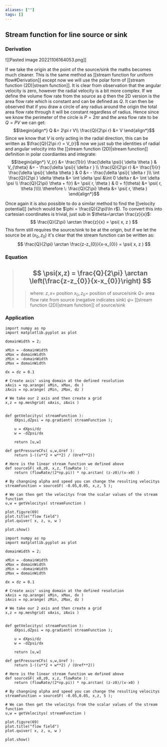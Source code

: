 ```yaml
---
aliases: [""]
tags: []
---
```


## Stream function for line source or sink

### Derivation

![[Pasted image 20221106164053.png]]

If we take the origin at the point of the source/sink the maths becomes much cleaner. This is the same method as [[stream function for uniform flow#Derivation]] except now we will use the polar form of [[stream function (2D)|stream function]]. It is clear from observation that the angular velocity is zero, however the radial velocity is a bit more complex.
If we define the volume flow rate from the source as $\dot{q}$ then the 2D version is the area flow rate which is constant and can be defined as $Q$. It can then be observed that if you draw a circle of any radius around the origin the total area flow rate through it will be constant regardless of radius. Hence since we know the perimeter of the circle is $P=2\pi r$ and the area flow rate to be $Q=PV$ we can get:
$$\begin{align*}
Q &=  2\pi r V\\
\frac{Q}{2\pi r} &= V
\end{align*}$$
Since we know that $V$ is only acting in the radial direction, this can be written as $\frac{Q}{2\pi r}  = V_{r}$ now we just sub the identities of radial and angular velocity into the [[stream function (2D)|stream function]] definition in polar coordiantes and integrate:
$$\begin{align*}
 V_{r} &= \frac{1}{r} \frac{\delta \psi}{ \delta \theta } & V_{\theta} &= - \frac{\delta \psi}{ \delta r } \\
\frac{Q}{2\pi r} &= \frac{1}{r} \frac{\delta \psi}{ \delta \theta } & 0 &= - \frac{\delta \psi}{ \delta r }\\
\int \frac{Q}{2\pi  } \delta \theta &=  \int \delta \psi  &\int 0 \delta r &= \int \delta \psi  \\
 \frac{Q}{2\pi} \theta + f(r) &= \psi( r, \theta ) & 0 + f(\theta) &= \psi( r, \theta )\\\\
\therefore \: \frac{Q}{2\pi} \theta  &= \psi( r, \theta )
\end{align*}$$

Once again it is also possible to do a similar method to find the [[velocity potential]] (which would be $\phi = \frac{Q}{2\pi}\ln r$). To convert this into cartesian coordinates is trivial, just sub in $\theta=\arctan \frac{z}{x}$:
$$ \frac{Q}{2\pi} \arctan \frac{z}{x}  = \psi( x, z ) $$
This form still requires the source/sink to be at the origin, but if we let the source be at $(x_{0},z_{0})$ it's clear that the stream function can be written as:
$$ \frac{Q}{2\pi} \arctan \frac{z-z_{0}}{x-x_{0}}  = \psi( x, z ) $$


### Equation

> ## $$ \psi(x,z) = \frac{Q}{2\pi} \arctan \left(\frac{z-z_{0}}{x-x_{0}}\right)  $$ 
>> where:
>> $z,x=$ position
>> $x_{0},z_{0}=$ position of source/sink
>> $Q=$ area flow rate from source (negative indicates sink)
>> $\psi=$ [[stream function (2D)|stream function]] of source/sink

### Application


```jupyter
import numpy as np
import matplotlib.pyplot as plot

domainWidth = 2;

xMin = -domainWidth
xMax = domainWidth
zMin = -domainWidth
zMax = domainWidth

dx = dz = 0.1

# Create axis' using domain at the defined resolution
xAxis = np.arange( xMin, xMax, dx )
zAxis = np.arange( zMin, zMax, dz )

# We take our 2 axis and then create a grid
x,z = np.meshgrid( xAxis, zAxis )
 

def getVelocitys( streamFunction ):
	dXpsi,dZpsi = np.gradient( streamFunction );
	
	u = dXpsi/dz
	w = -dZpsi/dx
	
	return [u,w]

def getPressureCFs( u,w,Uref ):
	return 1-((u**2 + w**2) / (Uref**2))

# Here is the linear stream function we defined above
def sourceSF( x0,z0, x,z, flowRate ): 
    return (flowRate/(2*np.pi)) * np.arctan( (z-z0)/(x-x0) )

# By changning alpha and speed you can change the resulting velocitys
streamFunction = sourceSF( -0.05,0.05, x,z, 5 );

# We can then get the velocitys from the scalar values of the stream function
u,w = getVelocitys( streamFunction )

plot.figure(69)
plot.title("flow field")
plot.quiver( x, z, u, w )

plot.show()

```

```jupyter
import numpy as np
import matplotlib.pyplot as plot

domainWidth = 2;

xMin = -domainWidth
xMax = domainWidth
zMin = -domainWidth
zMax = domainWidth

dx = dz = 0.1

# Create axis' using domain at the defined resolution
xAxis = np.arange( xMin, xMax, dx )
zAxis = np.arange( zMin, zMax, dz )

# We take our 2 axis and then create a grid
x,z = np.meshgrid( xAxis, zAxis )
 

def getVelocitys( streamFunction ):
	dXpsi,dZpsi = np.gradient( streamFunction );
	
	u = dXpsi/dz
	w = -dZpsi/dx
	
	return [u,w]

def getPressureCFs( u,w,Uref ):
	return 1-((u**2 + w**2) / (Uref**2))

# Here is the linear stream function we defined above
def sourceSF( x0,z0, x,z, flowRate ): 
    return (flowRate/(2*np.pi)) * np.arctan( (z-z0)/(x-x0) )

# By changning alpha and speed you can change the resulting velocitys
streamFunction = sourceSF( -0.05,0.05, x,z, 5 );

# We can then get the velocitys from the scalar values of the stream function
u,w = getVelocitys( streamFunction )

plot.figure(69)
plot.title("flow field")
plot.quiver( x, z, u, w )

plot.show()

```